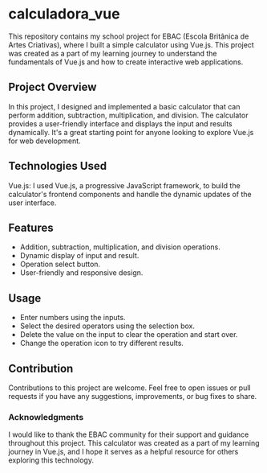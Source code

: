 # calculadora_vue

This repository contains my school project for EBAC (Escola Britânica de Artes Criativas), where I built a simple calculator using Vue.js. This project was created as a part of my learning journey to understand the fundamentals of Vue.js and how to create interactive web applications.

## Project Overview

In this project, I designed and implemented a basic calculator that can perform addition, subtraction, multiplication, and division. The calculator provides a user-friendly interface and displays the input and results dynamically. It's a great starting point for anyone looking to explore Vue.js for web development.

## Technologies Used

Vue.js: I used Vue.js, a progressive JavaScript framework, to build the calculator's frontend components and handle the dynamic updates of the user interface.

## Features

- Addition, subtraction, multiplication, and division operations.
- Dynamic display of input and result.
- Operation select button.
- User-friendly and responsive design.

## Usage

- Enter numbers using the inputs.
- Select the desired operators using the selection box.
- Delete the value on the input to clear the operation and start over.
- Change the operation icon to try different results.

## Contribution

Contributions to this project are welcome. Feel free to open issues or pull requests if you have any suggestions, improvements, or bug fixes to share.

### Acknowledgments

I would like to thank the EBAC community for their support and guidance throughout this project. This calculator was created as a part of my learning journey in Vue.js, and I hope it serves as a helpful resource for others exploring this technology.